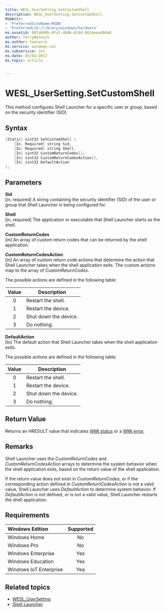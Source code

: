```yaml
---
title: WESL_UserSetting.SetCustomShell
description: WESL_UserSetting.SetCustomShell
MSHAttr:
- 'PreferredSiteName:MSDN'
- 'PreferredLib:/library/windows/hardware'
ms.assetid: 09fa040b-0fa1-4886-bfdd-8614eead0da8
author: TerryWarwick
ms.author: twarwick
ms.service: windows-iot
ms.subservice: iot
ms.date: 05/02/2017
ms.topic: article


---
```

# WESL_UserSetting.SetCustomShell

This method configures Shell Launcher for a specific user or group, based on the security identifier (SID).

## Syntax

```powershell
[Static] uint32 SetCustomShell (
    [In, Required] string Sid,
    [In, Required] string Shell,
    [In] sint32 CustomReturnCodes[],
    [In] sint32 CustomReturnCodesAction[],
    [In] sint32 DefaultAction
);
```

## Parameters

**Sid**</br>\[in, required\] A string containing the security identifier (SID) of the user or group that Shell Launcher is being configured for.

**Shell**</br>\[in, required\] The application or executable that Shell Launcher starts as the shell.

**CustomReturnCodes**</br>\[in\] An array of custom return codes that can be returned by the shell application.

**CustomReturnCodesAction**</br>\[in\] An array of custom return code actions that determine the action that Shell Launcher takes when the shell application exits. The custom actions map to the array of *CustomReturnCodes*.

The possible actions are defined in the following table:

| Value | Description |
|:-----:|-------------|
| 0 | Restart the shell. |
| 1 | Restart the device. |
| 2 | Shut down the device. |
| 3 | Do nothing. |

**DefaultAction**</br>\[In\] The default action that Shell Launcher takes when the shell application exits.

The possible actions are defined in the following table:

| Value | Description |
|:-----:|-------------|
| 0 | Restart the shell.|
| 1 | Restart the device. |
| 2 | Shut down the device. |
| 3 | Do nothing. |

## Return Value

Returns an HRESULT value that indicates [WMI status](/windows/win32/wmisdk/wmi-non-error-constants) or a [WMI error](/windows/win32/wmisdk/wmi-error-constants).

## Remarks

Shell Launcher uses the *CustomReturnCodes* and *CustomReturnCodesAction* arrays to determine the system behavior when the shell application exits, based on the return value of the shell application.

If the return value does not exist in *CustomReturnCodes*, or if the corresponding action defined in *CustomReturnCodesAction* is not a valid value, Shell Launcher uses *DefaultAction* to determine system behavior. If *DefaultAction* is not defined, or is not a valid value, Shell Launcher restarts the shell application.

## Requirements

| Windows Edition        | Supported |
|:-----------------------|:---------:|
| Windows Home           | No        |
| Windows Pro            | No        |
| Windows Enterprise     | Yes       |
| Windows Education      | Yes       |
| Windows IoT Enterprise | Yea       |

## Related topics

- [WESL_UserSetting](wesl-usersetting.md)
- [Shell Launcher](shell-launcher.md)
